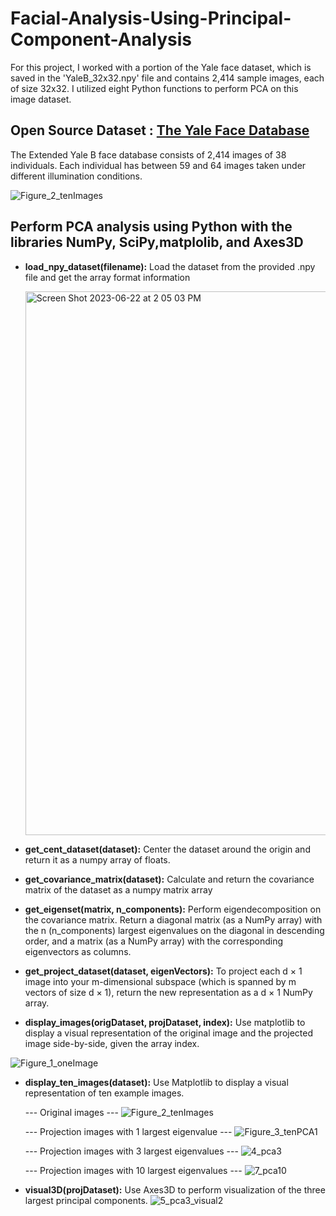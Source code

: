 # Facial-Analysis-Using-Principal-Component-Analysis
For this project, I worked with a portion of the Yale face dataset, which is saved in the 'YaleB_32x32.npy' file and contains 2,414 sample images, each of size 32x32. I utilized eight Python functions to perform PCA on this image dataset.

## Open Source Dataset : [The Yale Face Database](http://cvc.cs.yale.edu/cvc/projects/yalefaces/yalefaces.html)

The Extended Yale B face database consists of 2,414 images of 38 individuals. Each individual has between 59 and 64 images taken under different illumination conditions.

![Figure_2_tenImages](https://github.com/YangCheng27/Facial-analysis-using-Principal-Component-Analysis/assets/56757171/c0c3157d-6a83-47e1-96ac-c56800dfc926)

## Perform PCA analysis using Python with the libraries NumPy, SciPy,matplolib, and Axes3D 
  * **load_npy_dataset(filename):** Load the dataset from the provided .npy file and get the array format information

    <img width="870" alt="Screen Shot 2023-06-22 at 2 05 03 PM" src="https://github.com/YangCheng27/Facial-analysis-using-Principal-Component-Analysis/assets/56757171/eb4edfc2-5ace-4eb5-bace-ce8844e139c9">

   
  * **get_cent_dataset(dataset):** Center the dataset around the origin and return it as a numpy array of floats.
  * **get_covariance_matrix(dataset):** Calculate and return the covariance matrix of the dataset as a numpy matrix array
  * **get_eigenset(matrix, n_components):** Perform eigendecomposition on the covariance matrix. Return a diagonal matrix (as a NumPy array) with the n (n_components) largest eigenvalues on the diagonal in descending order, and a matrix (as a NumPy array) with the corresponding eigenvectors as columns.
  * **get_project_dataset(dataset, eigenVectors):** To project each d × 1 image into your m-dimensional subspace (which is spanned by m vectors of size d × 1), return the new representation as a d × 1 NumPy array.
  * **display_images(origDataset, projDataset, index):** Use matplotlib to display a visual representation of the original image and the projected image side-by-side, given the array index.

![Figure_1_oneImage](https://github.com/YangCheng27/Facial-analysis-using-Principal-Component-Analysis/assets/56757171/2f7cd770-5508-45ae-b2db-6346d5dc6d78)

    
  * **display_ten_images(dataset):** Use Matplotlib to display a visual representation of ten example images.


    --- Original images ---
![Figure_2_tenImages](https://github.com/YangCheng27/Facial-analysis-using-Principal-Component-Analysis/assets/56757171/4b178497-2029-457b-92a9-694311213d9e)

    --- Projection images with 1 largest eigenvalue ---
![Figure_3_tenPCA1](https://github.com/YangCheng27/Facial-analysis-using-Principal-Component-Analysis/assets/56757171/dd3b7820-4e53-498c-912a-c3e2016ef25c)

    --- Projection images with 3 largest eigenvalues ---
![4_pca3](https://github.com/YangCheng27/Facial-analysis-using-Principal-Component-Analysis/assets/56757171/cd7abbac-e83d-4fcf-8f12-d4e9c0533cce)

    --- Projection images with 10 largest eigenvalues ---
![7_pca10](https://github.com/YangCheng27/Facial-analysis-using-Principal-Component-Analysis/assets/56757171/c20a7a9a-7087-40ac-a667-4e84c354a2e0)


  * **visual3D(projDataset):** Use Axes3D to perform visualization of the three largest principal components.
![5_pca3_visual2](https://github.com/YangCheng27/Facial-analysis-using-Principal-Component-Analysis/assets/56757171/67847154-80fc-4ae1-8079-8432b1f6c73f)




